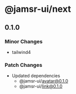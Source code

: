 # @jamsr-ui/next

## 0.1.0

### Minor Changes

- tailwind4

### Patch Changes

- Updated dependencies
  - @jamsr-ui/avatar@0.1.0
  - @jamsr-ui/link@0.1.0
